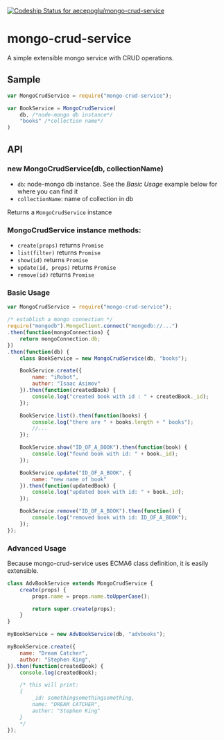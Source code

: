 [ ![Codeship Status for aecepoglu/mongo-crud-service](https://app.codeship.com/projects/f377f7f0-8414-0135-7c1f-06f0d61a31a7/status?branch=master)](https://app.codeship.com/projects/247416)

mongo-crud-service
===================

A simple extensible mongo service with CRUD operations.

## Sample

```javascript
var MongoCrudService = require("mongo-crud-service");

var BookService = MongoCrudService(
	db, /*node-mongo db instance*/
	"books" /*collection name*/
)
```

## API

### new MongoCrudService(db, collectionName)

* `db`: node-mongo db instance. See the *Basic Usage* example below for where you can find it
* `collectionName`: name of collection in db

Returns a `MongoCrudService` instance

### MongoCrudService instance methods:

* `create(props)` returns `Promise`
* `list(filter)` returns `Promise`
* `show(id)` returns `Promise`
* `update(id, props)` returns `Promise`
* `remove(id)` returns `Promise`

### Basic Usage

```javascript
var MongoCrudService = require("mongo-crud-service");

/* establish a mongo connection */
require("mongodb").MongoClient.connect("mongodb://...")
.then(function(mongoConnection) {
	return mongoConnection.db;
})
.then(function(db) {
	class BookService = new MongoCrudService(db, "books");

	BookService.create({
		name: "iRobot",
		author: "Isaac Asimov"
	}).then(function(createdBook) {
		console.log("created book with id : " + createdBook._id);
	});

	BookService.list().then(function(books) {
		console.log("there are " + books.length + " books");
		//...
	});

	BookService.show("ID_OF_A_BOOK").then(function(book) {
		console.log("found book with id: " + book._id);
	});

	BookService.update("ID_OF_A_BOOK", {
		name: "new name of book"
	}).then(function(updatedBook) {
		console.log("updated book with id: " + book._id);
	});

	BookService.remove("ID_OF_A_BOOK").then(function() {
		console.log("removed book with id: ID_OF_A_BOOK");
	});
});
```

### Advanced Usage

Because mongo-crud-service uses ECMA6 class definition, it is easily extensible.

```javascript
class AdvBookService extends MongoCrudService {
	create(props) {
		props.name = props.name.toUpperCase();

		return super.create(props);
	}
}

myBookService = new AdvBookService(db, "advbooks");

myBookService.create({
	name: "Dream Catcher",
	author: "Stephen King",
}).then(function(createdBook) {
	console.log(createdBook);

	/* this will print:
	{
		_id: somethingsomethingsomething,
		name: "DREAM CATCHER",
		author: "Stephen King"
	}
	*/
});
```
